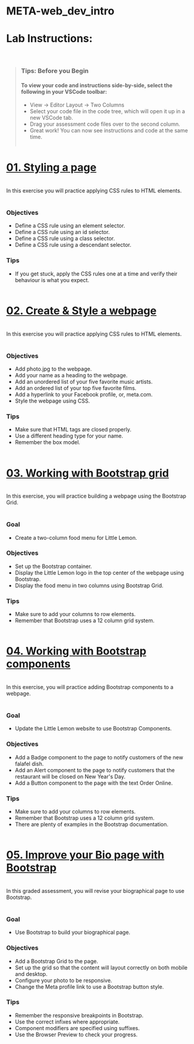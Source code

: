 # META-web_dev_intro

# Lab Instructions:

<br>

> ### **Tips: Before you Begin**
> #### **To view your code and instructions side-by-side**, select the following in your VSCode toolbar:
> - View -> Editor Layout -> Two Columns
> - Select your code file in the code tree, which will open it up in a new VSCode tab.
> - Drag your assessment code files over to the second column. 
> - Great work! You can now see instructions and code at the same time. 
 <br><br> 

# [01. Styling a page](https://github.com/Silva-6/Meta-web_dev_intro/tree/main/01-style_a_page)

<br>
In this exercise you will practice applying CSS rules to HTML elements.<br><br>

### Objectives
- Define a CSS rule using an element selector.
- Define a CSS rule using an id selector.
- Define a CSS rule using a class selector.
- Define a CSS rule using a descendant selector.

### Tips

* If you get stuck, apply the CSS rules one at a time and verify their behaviour is what you expect.
<br><br>

# [02. Create & Style a webpage](https://github.com/Silva-6/Meta-web_dev_intro/tree/main/02-create_style_a_webpage)

<br>
In this exercise you will practice applying CSS rules to HTML elements.<br><br>

### Objectives
- Add photo.jpg to the webpage.
- Add your name as a heading to the webpage.
- Add an unordered list of your five favorite music artists.
- Add an ordered list of your top five favorite films.
- Add a hyperlink to your Facebook profile, or, meta.com.
- Style the webpage using CSS.

### Tips

* Make sure that HTML tags are closed properly.
* Use a different heading type for your name.
* Remember the box model.<br><br>

# [03. Working with Bootstrap grid](https://github.com/Silva-6/Meta-web_dev_intro/tree/main/03-boostrap_grid)

<br>
In this exercise, you will practice building a webpage using the Bootstrap Grid.<br><br>

### Goal
- Create a two-column food menu for Little Lemon.

### Objectives
- Set up the Bootstrap container.
- Display the Little Lemon logo in the top center of the webpage using Bootstrap.
- Display the food menu in two columns using Bootstrap Grid.

### Tips

* Make sure to add your columns to row elements.
* Remember that Bootstrap uses a 12 column grid system.<br><br>

# [04. Working with Bootstrap components](https://github.com/Silva-6/Meta-web_dev_intro/tree/main/04-boostrap_components)

<br>
In this exercise, you will practice adding Bootstrap components to a webpage.<br><br>

### Goal
- Update the Little Lemon website to use Bootstrap Components.

### Objectives
- Add a Badge component to the page to notify customers of the new falafel dish.
- Add an Alert component to the page to notify customers that the restaurant will be closed on New Year's Day.
- Add a Button component to the page with the text Order Online.

### Tips

* Make sure to add your columns to row elements.
* Remember that Bootstrap uses a 12 column grid system.
* There are plenty of examples in the Bootstrap documentation.<br><br>

# [05. Improve your Bio page with Bootstrap](https://github.com/Silva-6/Meta-web_dev_intro/tree/main/05-bootstrap_bio_page)

<br>
In this graded assessment, you will revise your biographical page to use Bootstrap.<br><br>

### Goal
- Use Bootstrap to build your biographical page.

### Objectives
- Add a Bootstrap Grid to the page.
- Set up the grid so that the content will layout correctly on both mobile and desktop.
- Configure your photo to be responsive.
- Change the Meta profile link to use a Bootstrap button style.

### Tips

* Remember the responsive breakpoints in Bootstrap.
* Use the correct infixes where appropriate.
* Component modifiers are specified using suffixes.
* Use the Browser Preview to check your progress.
